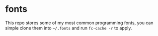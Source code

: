 # fonts
This repo stores some of my most common programming fonts, you can simple
clone them into `~/.fonts` and run `fc-cache -r` to apply.
